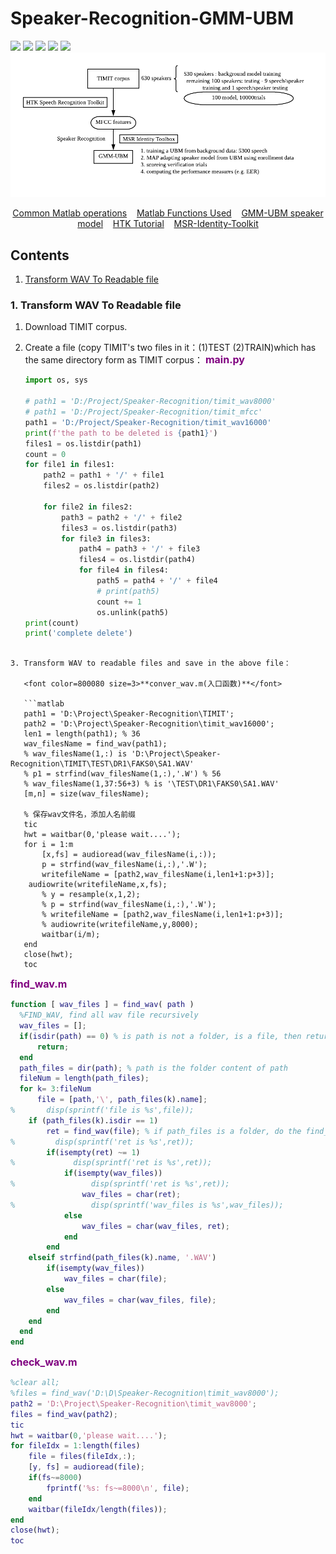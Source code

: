 # Speaker-Recognition-GMM-UBM

![](https://img.shields.io/badge/build-success-green) ![](https://img.shields.io/badge/language-matlab-yellow) ![](https://img.shields.io/badge/Toolkit-MSR%20Identity%20Toolkit-orange) ![](https://img.shields.io/badge/method-GMM--UBM-blue) ![](https://img.shields.io/badge/license-MathWorks-brightgreen) 
![](./pictures/01-gmm-ubm.png)

<p align="center">
	<a href="./docs/matlab-common-operations.md">Common Matlab operations</a>&nbsp;&nbsp;&nbsp;
	<a href="./docs/matlab-functions-you-will-encounter.md">Matlab Functions Used</a>&nbsp;&nbsp;&nbsp;
	<a href="./docs/GMM-UBM-speaker-model.md">GMM-UBM speaker model</a>&nbsp;&nbsp;&nbsp;
	<a href="./docs/HTK-Tutorial.md">HTK Tutorial</a>&nbsp;&nbsp;&nbsp;
	<a href="./docs/MSR-Identity-Toolkit.md">MSR-Identity-Toolkit</a>
</p>

## Contents

1. [Transform WAV To Readable file](#transform-wav-to-readable-file)




### 1. Transform WAV To Readable file

1. Download TIMIT corpus.

2. Create a file (copy TIMIT's two files in it：(1)TEST (2)TRAIN)which has the same directory form as TIMIT corpus：
<font color=800080 size=3>**main.py**</font>
   
   ```python
   import os, sys
   
   # path1 = 'D:/Project/Speaker-Recognition/timit_wav8000'
   # path1 = 'D:/Project/Speaker-Recognition/timit_mfcc'
   path1 = 'D:/Project/Speaker-Recognition/timit_wav16000'
   print(f'the path to be deleted is {path1}')
   files1 = os.listdir(path1)
   count = 0
   for file1 in files1:
       path2 = path1 + '/' + file1
       files2 = os.listdir(path2)
   
       for file2 in files2:
           path3 = path2 + '/' + file2
           files3 = os.listdir(path3)
           for file3 in files3:
               path4 = path3 + '/' + file3
               files4 = os.listdir(path4)
               for file4 in files4:
                   path5 = path4 + '/' + file4
                   # print(path5)
                   count += 1
                   os.unlink(path5)
   print(count)
   print('complete delete')
```
   
3. Transform WAV to readable files and save in the above file：

   <font color=800080 size=3>**conver_wav.m(入口函数)**</font>

   ```matlab
   path1 = 'D:\Project\Speaker-Recognition\TIMIT';
   path2 = 'D:\Project\Speaker-Recognition\timit_wav16000';
   len1 = length(path1); % 36
   wav_filesName = find_wav(path1);
   % wav_filesName(1,:) is 'D:\Project\Speaker-Recognition\TIMIT\TEST\DR1\FAKS0\SA1.WAV'
   % p1 = strfind(wav_filesName(1,:),'.W') % 56
   % wav_filesName(1,37:56+3) % is '\TEST\DR1\FAKS0\SA1.WAV'
   [m,n] = size(wav_filesName);
   
   % 保存wav文件名，添加人名前缀
   tic
   hwt = waitbar(0,'please wait....');
   for i = 1:m
       [x,fs] = audioread(wav_filesName(i,:));
       p = strfind(wav_filesName(i,:),'.W'); 
       writefileName = [path2,wav_filesName(i,len1+1:p+3)];
   	audiowrite(writefileName,x,fs);
       % y = resample(x,1,2);
       % p = strfind(wav_filesName(i,:),'.W'); 
       % writefileName = [path2,wav_filesName(i,len1+1:p+3)];
       % audiowrite(writefileName,y,8000);
       waitbar(i/m);
   end
   close(hwt);
   toc
   ```

   <font color=800080 size=3>**find_wav.m**</font>

   ```matlab
   function [ wav_files ] = find_wav( path )
     %FIND_WAV, find all wav file recursively
     wav_files = [];
     if(isdir(path) == 0) % is path is not a folder, is a file, then return 
         return;
     end
     path_files = dir(path); % path is the folder content of path
     fileNum = length(path_files);
     for k= 3:fileNum
         file = [path,'\', path_files(k).name];
   %       disp(sprintf('file is %s',file));
       if (path_files(k).isdir == 1)
           ret = find_wav(file); % if path_files is a folder, do the find_wav function to the input(file)
   %         disp(sprintf('ret is %s',ret));
           if(isempty(ret) ~= 1)
   %             disp(sprintf('ret is %s',ret));
               if(isempty(wav_files))
   %                 disp(sprintf('ret is %s',ret));
                   wav_files = char(ret);
   %                 disp(sprintf('wav_files is %s',wav_files));
               else
                   wav_files = char(wav_files, ret);
               end
           end
       elseif strfind(path_files(k).name, '.WAV')
           if(isempty(wav_files))
               wav_files = char(file);
           else
               wav_files = char(wav_files, file);
           end
       end
     end
   end
   ```

   <font color=800080 size=3>**check_wav.m**</font>

   ```matlab
   %clear all;
   %files = find_wav('D:\D\Speaker-Recognition\timit_wav8000');
   path2 = 'D:\Project\Speaker-Recognition\timit_wav8000';
   files = find_wav(path2);
   tic
   hwt = waitbar(0,'please wait....');
   for fileIdx = 1:length(files)
       file = files(fileIdx,:);
       [y, fs] = audioread(file);
       if(fs~=8000)
           fprintf('%s: fs~=8000\n', file);
       end
       waitbar(fileIdx/length(files));
   end
   close(hwt);
   toc
   ```

   

